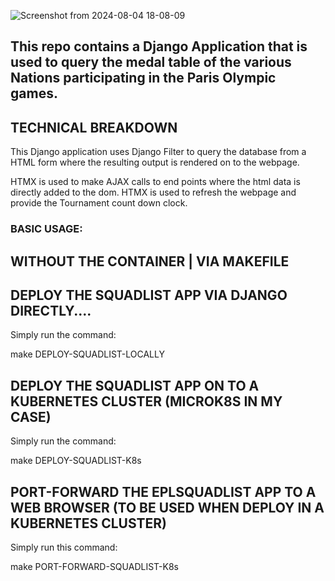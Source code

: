 
![Screenshot from 2024-08-04 18-08-09](https://github.com/user-attachments/assets/c50e5f48-ea0d-4b3f-9064-788f19bc74f2)

## This repo contains a Django Application that is used to query the medal table of the various Nations participating in the Paris Olympic games.

## TECHNICAL BREAKDOWN

This Django application uses Django Filter to query the database from a HTML form where the resulting output is rendered on to the webpage. 

HTMX is used to make AJAX calls to end points where the html data is directly added to the dom. HTMX is used to refresh the webpage and provide the Tournament count down clock.

### BASIC USAGE:

## WITHOUT THE CONTAINER  | VIA MAKEFILE

## DEPLOY THE SQUADLIST APP VIA DJANGO DIRECTLY....

Simply run the command:

make DEPLOY-SQUADLIST-LOCALLY

## DEPLOY THE SQUADLIST APP ON TO A KUBERNETES CLUSTER (MICROK8S IN MY CASE)

Simply run the command:

make DEPLOY-SQUADLIST-K8s


## PORT-FORWARD THE EPLSQUADLIST APP TO A WEB BROWSER (TO BE USED WHEN DEPLOY IN A KUBERNETES CLUSTER)

Simply run this command:

make PORT-FORWARD-SQUADLIST-K8s
